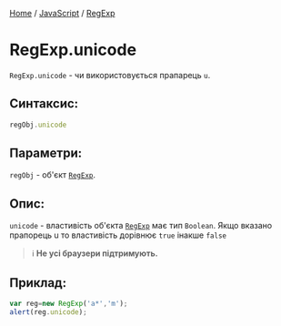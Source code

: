 [Home](../../../README.md) / [JavaScript](../../README_JS.md) / [RegExp](../RegExp.md)

# RegExp.unicode

`RegExp.unicode` - чи використовується прапарець `u`.

## Синтаксис:

```javascript
regObj.unicode
```

## Параметри:

`regObj` - об'єкт [`RegExp`](../RegExp.md).

## Опис:

`unicode` - властивість об'єкта [`RegExp`](../RegExp.md) має тип `Boolean`. Якщо вказано прапорець u то властивість дорівнює `true` інакше `false`

> :information_source: **Не усі браузери підтримують.**

## Приклад:

```javascript
var reg=new RegExp('a*','m');
alert(reg.unicode);
```